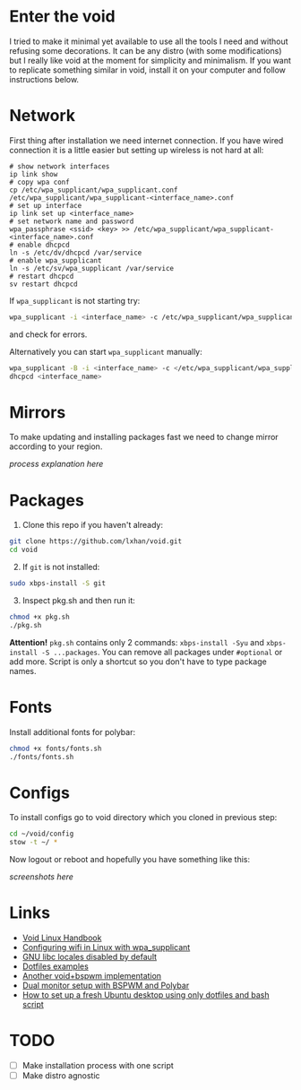 # Enter the void

I tried to make it minimal yet available to use all the tools I need and without refusing some decorations. It can be any distro (with some modifications) but I really like void at the moment for simplicity and minimalism. If you want to replicate something similar in void, install it on your computer and follow instructions below.

# Network 

First thing after installation we need internet connection. If you have wired connection it is a little easier but setting up wireless is not hard at all:

```shell
# show network interfaces
ip link show
# copy wpa conf 
cp /etc/wpa_supplicant/wpa_supplicant.conf /etc/wpa_supplicant/wpa_supplicant-<interface_name>.conf
# set up interface
ip link set up <interface_name>
# set network name and password
wpa_passphrase <ssid> <key> >> /etc/wpa_supplicant/wpa_supplicant-<interface_name>.conf
# enable dhcpcd 
ln -s /etc/dv/dhcpcd /var/service
# enable wpa_supplicant
ln -s /etc/sv/wpa_supplicant /var/service
# restart dhcpcd
sv restart dhcpcd
```

If `wpa_supplicant` is not starting try:
```sh
wpa_supplicant -i <interface_name> -c /etc/wpa_supplicant/wpa_supplicant-<interface_name>.conf
```
and check for errors.

Alternatively you can start `wpa_supplicant` manually:
```sh
wpa_supplicant -B -i <interface_name> -c </etc/wpa_supplicant/wpa_supplicant-<interface_name>.conf
dhcpcd <interface_name>
```

# Mirrors

To make updating and installing packages fast we need to change mirror according to your region. 

*process explanation here*

# Packages

1. Clone this repo if you haven't already:
 
```sh
git clone https://github.com/lxhan/void.git
cd void
```
2. If `git` is not installed:
```sh
sudo xbps-install -S git
```

3. Inspect pkg.sh and then run it:

```sh
chmod +x pkg.sh
./pkg.sh
```
**Attention!** `pkg.sh` contains only 2 commands: `xbps-install -Syu` and `xbps-install -S ...packages`. You can remove all packages under `#optional` or add more. Script is only a shortcut so you don't have to type package names.

# Fonts

Install additional fonts for polybar:
```sh
chmod +x fonts/fonts.sh
./fonts/fonts.sh
```

# Configs

To install configs go to void directory which you cloned in previous step:

```sh
cd ~/void/config
stow -t ~/ *
```
Now logout or reboot and hopefully you have something like this:

*screenshots here*

# Links

- [Void Linux Handbook](https://docs.voidlinux.org/print.html)
- [Configuring wifi in Linux with wpa_supplicant](https://shapeshed.com/linux-wifi/)
- [GNU libc locales disabled by default](https://voidlinux.org/news/2013/05/libc-locales-disabled.html)
- [Dotfiles examples](https://github.com/jmdaly/dotfiles)
- [Another void+bspwm implementation](https://github.com/Speyll/void-bspwm)
- [Dual monitor setup with BSPWM and Polybar](https://protesilaos.com/codelog/multihead-bspwm-polybar/)
- [How to set up a fresh Ubuntu desktop using only dotfiles and bash script](https://victoria.dev/blog/how-to-set-up-a-fresh-ubuntu-desktop-using-only-dotfiles-and-bash-scripts/)

# TODO

- [ ] Make installation process with one script
- [ ] Make distro agnostic
